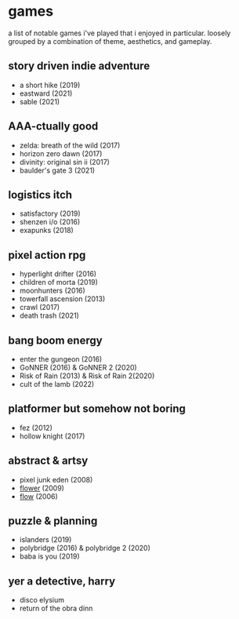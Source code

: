 # games

<!--epistemic=sapling-->

a list of notable games i've played that i enjoyed in particular. loosely grouped by a combination of theme, aesthetics, and gameplay.

## story driven indie adventure

- a short hike (2019)
- eastward (2021)
- sable (2021)

## AAA-ctually good

- zelda: breath of the wild (2017)
- horizon zero dawn (2017)
- divinity: original sin ii (2017)
- baulder's gate 3 (2021)

## logistics itch

- satisfactory (2019)
- shenzen i/o (2016)
- exapunks (2018)

## pixel action rpg

- hyperlight drifter (2016)
- children of morta (2019)
- moonhunters (2016)
- towerfall ascension (2013)
- crawl (2017)
- death trash (2021)

## bang boom energy

- enter the gungeon (2016)
- GoNNER (2016) & GoNNER 2 (2020)
- Risk of Rain (2013) & Risk of Rain 2(2020)
- cult of the lamb (2022)

## platformer but somehow not boring

- fez (2012)
- hollow knight (2017)

## abstract & artsy

- pixel junk eden (2008)
- [flower](<https://en.wikipedia.org/wiki/Flower_(video_game)>) (2009)
- [flow](<https://en.wikipedia.org/wiki/Flow_(video_game)>) (2006)

## puzzle & planning

- islanders (2019)
- polybridge (2016) & polybridge 2 (2020)
- baba is you (2019)

## yer a detective, harry

- disco elysium
- return of the obra dinn
